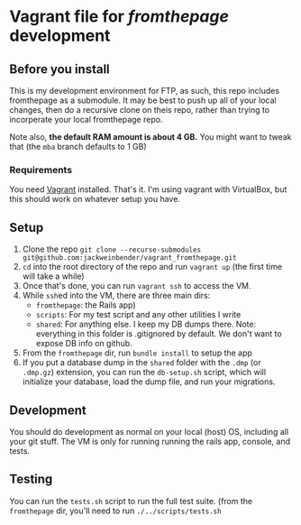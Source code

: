 # Vagrant file for *fromthepage* development

## Before you install

This is my development environment for FTP, as such, this repo includes fromthepage as a submodule. It may be best to push up all of your local changes, then do a recursive clone on theis repo, rather than trying to incorperate your local fromthepage repo.

Note also, **the default RAM amount is about 4 GB.** You might want to tweak that (the `mba` branch defaults to 1 GB)

### Requirements
You need [Vagrant](https://www.vagrantup.com/intro/index.html) installed. That's it. I'm using vagrant with VirtualBox, but this should work on whatever setup you have.

## Setup

1. Clone the repo `git clone --recurse-submodules git@github.com:jackweinbender/vagrant_fromthepage.git`
2. `cd` into the root directory of the repo and run `vagrant up` (the first time will take a while)
3. Once that's done, you can run `vagrant ssh` to access the VM.
4. While `ssh`ed into the VM, there are three main dirs:
    * `fromthepage`: the Rails app)
    * `scripts`: For my test script and any other utilities I write
    * `shared`: For anything else. I keep my DB dumps there. Note: everything in this folder is .gitignored by default. We don't want to expose DB info on github.
5. From the `fromthepage` dir, run `bundle install` to setup the app
6. If you put a database dump in the `shared` folder with the `.dmp` (or `.dmp.gz`) extension, you can run the `db-setup.sh` script, which will initialize your database, load the dump file, and run your migrations.

## Development
You should do development as normal on your local (host) OS, including all your git stuff. The VM is only for running running the rails app, console, and tests.

## Testing
You can run the `tests.sh` script to run the full test suite. (from the `fromthepage` dir, you'll need to run `./../scripts/tests.sh`
